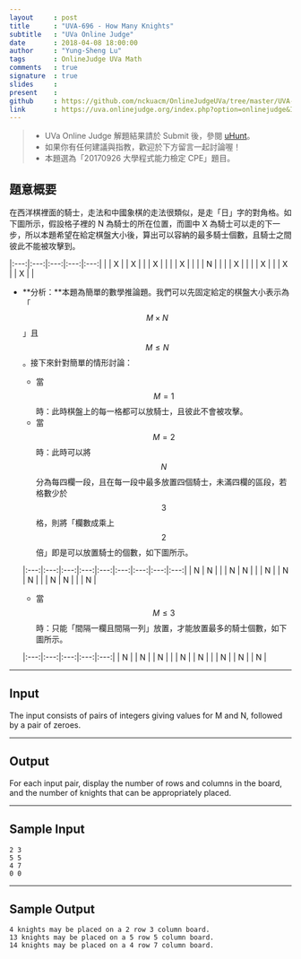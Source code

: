 ```yaml
---
layout     : post
title      : "UVA-696 - How Many Knights"
subtitle   : "UVa Online Judge"
date       : 2018-04-08 18:00:00
author     : "Yung-Sheng Lu"
tags       : OnlineJudge UVa Math
comments   : true
signature  : true
slides     : 
present    :
github     : https://github.com/nckuacm/OnlineJudgeUVa/tree/master/UVA-696
link       : https://uva.onlinejudge.org/index.php?option=onlinejudge&Itemid=99999999&page=show_problem&category=&problem=637&mosmsg=Submission+received+with+ID+21105757
---
```


> * UVa Online Judge 解題結果請於 Submit 後，參閱 [uHunt](https://uhunt.onlinejudge.org/)。
> * 如果你有任何建議與指教，歡迎於下方留言一起討論喔！
> * 本題選為「20170926 大學程式能力檢定 CPE」題目。

## 題意概要

在西洋棋裡面的騎士，走法和中國象棋的走法很類似，是走「日」字的對角格。如下圖所示，假設格子裡的 N 為騎士的所在位置，而圖中 X 為騎士可以走的下一步，所以本題希望在給定棋盤大小後，算出可以容納的最多騎士個數，且騎士之間彼此不能被攻擊到。

|:---:|:---:|:---:|:---:|:---:|
| | X | | X | |
| X | | | | X |
| | | N | | |
| X | | | | X |
| | X | | X | |

* **分析：**本題為簡單的數學推論題。我們可以先固定給定的棋盤大小表示為「$$M \times N$$」且 $$M \le N$$。接下來針對簡單的情形討論：
    * 當 $$M = 1$$ 時：此時棋盤上的每一格都可以放騎士，且彼此不會被攻擊。
    * 當 $$M = 2$$ 時：此時可以將 $$N$$ 分為每四欄一段，且在每一段中最多放置四個騎士，未滿四欄的區段，若格數少於 $$3$$ 格，則將「欄數成乘上 $$2$$ 倍」即是可以放置騎士的個數，如下圖所示。

    |:---:|:---:|:---:|:---:|:---:|:---:|:---:|:---:|:---:|
    | N | N | | | N | N | | | N |
    | N | N | | | N | N | | | N |

    * 當 $$M \le 3$$ 時：只能「間隔一欄且間隔一列」放置，才能放置最多的騎士個數，如下圖所示。
    
    |:---:|:---:|:---:|:---:|:---:|
    | N | | N | | N |
    | | N | | N | |
    | N | | N | | N |

---
## Input

The input consists of pairs of integers giving values for M and N, followed by a pair of zeroes.

---
## Output

For each input pair, display the number of rows and columns in the board, and the number of knights that can be appropriately placed.

---
## Sample Input

```
2 3
5 5
4 7
0 0
```

---
## Sample Output

```
4 knights may be placed on a 2 row 3 column board.
13 knights may be placed on a 5 row 5 column board.
14 knights may be placed on a 4 row 7 column board.
```